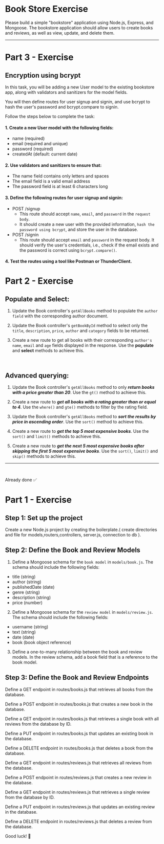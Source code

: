 # Book Store Exercise

Please build a simple "bookstore" application using Node.js, Express, and Mongoose. The bookstore application should allow users to create books and reviews, as well as view, update, and delete them.

---
# Part 3 - Exercise

## Encryption using bcrypt
In this task, you will be adding a new User model to the existing bookstore app, along with validators and sanitizers for the model fields.

You will then define routes for user signup and signin, and use bcrypt to hash the user's password and bcrypt.compare to signin. 

Follow the steps below to complete the task:

#### 1. Create a new User model with the following fields:

- name (required)
- email (required and unique)
- password (required)
- createdAt (default: current date)

#### 2. Use validators and sanitizers to ensure that:

- The name field contains only letters and spaces
- The email field is a valid email address
- The password field is at least 6 characters long

#### 3. Define the following routes for user signup and signin:

- POST /signup  
  - This route should accept `name`, `email`, and `password` in the `request body`. 
  - It should create a new user with the provided information, `hash the password using bcrypt`, and store the user in the database. 
- POST /signin 
  - This route should accept `email` and `password` in the request body. It should verify the user's credentials, i.e., check if the email exists and the password is correct using `bcrypt.compare()`. 
  

#### 4. Test the routes using a tool like Postman or ThunderClient.
# Part 2 - Exercise

## Populate and Select:

1. Update the Book controller's `getAllBooks` method to populate the `author field` with the corresponding author document.
   
2. Update the Book controller's `getBookById` method to select only the `title`, `description`, `price`, `author` and `category` fields to be returned.

3. Create a new route to get all books with their corresponding `author's name`, `email` and `age` fields displayed in the response. Use the __populate__ and __select__ methods to achieve this.

<br>

## Advanced querying:

1. Update the Book controller's `getAllBooks` method to only ***return books with a price greater than 20***. Use the `gt()` method to achieve this.
   
2. Create a new route to ***get all books with a rating greater than or equal to 4***. Use the `where()` and `gte()` methods to filter by the rating field.
   
3. Update the Book controller's `getAllBooks` method to ***sort the results by price in ascending order***. Use the `sort()` method to achieve this.

4. Create a new route to ***get the top 5 most expensive books***. Use the `sort()` and `limit()` methods to achieve this.

5. Create a new route to ***get the next 5 most expensive books after skipping the first 5 most expensive books***. Use the `sort()`, `limit()` and `skip()` methods to achieve this.
---
<br>

Already done ✅
# Part 1 - Exercise
## Step 1: Set up the project
Create a new Node.js project by creating the boilerplate.( create directories and file for models,routers,controllers, server.js, connection to db ).


## Step 2: Define the Book and Review Models
1. Define a Mongoose schema for the `book model` in `models/book.js`. The schema should include the following fields:

- title (string)
- author (string)
- publishedDate (date)
- genre (string)
- description (string)
- price (number)


2. Define a Mongoose schema for the `review model` in `models/review.js`. The schema should include the following fields:

- username (string)
- text (string)
- date (date)
- book (book object reference)


3. Define a one-to-many relationship between the book and review models. In the review schema, add a book field that is a reference to the book model.

## Step 3: Define the Book and Review Endpoints
Define a GET endpoint in routes/books.js that retrieves all books from the database.

Define a POST endpoint in routes/books.js that creates a new book in the database.

Define a GET endpoint in routes/books.js that retrieves a single book with all reviews from the database by ID.

Define a PUT endpoint in routes/books.js that updates an existing book in the database.

Define a DELETE endpoint in routes/books.js that deletes a book from the database.

Define a GET endpoint in routes/reviews.js that retrieves all reviews from the database.

Define a POST endpoint in routes/reviews.js that creates a new review in the database.

Define a GET endpoint in routes/reviews.js that retrieves a single review from the database by ID.

Define a PUT endpoint in routes/reviews.js that updates an existing review in the database.

Define a DELETE endpoint in routes/reviews.js that deletes a review from the database.


Good luck! 🙂